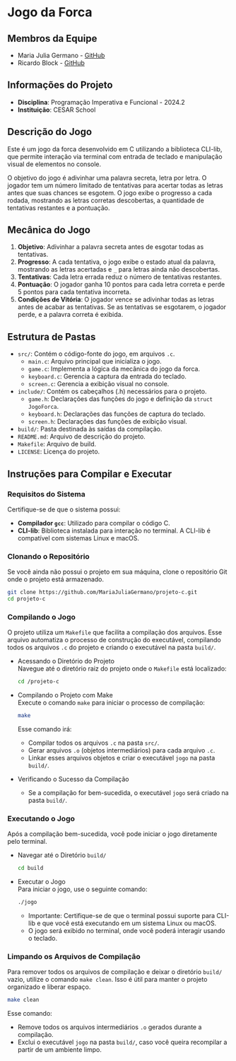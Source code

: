# Jogo da Forca

## Membros da Equipe
- Maria Julia Germano - [GitHub](https://github.com/MariaJuliaGermano)
- Ricardo Block - [GitHub](https://github.com/RicardoBV)

## Informações do Projeto
- **Disciplina**: Programação Imperativa e Funcional - 2024.2
- **Instituição**: CESAR School

## Descrição do Jogo
Este é um jogo da forca desenvolvido em C utilizando a biblioteca CLI-lib, que permite interação via terminal com entrada de teclado e manipulação visual de elementos no console.

O objetivo do jogo é adivinhar uma palavra secreta, letra por letra. O jogador tem um número limitado de tentativas para acertar todas as letras antes que suas chances se esgotem. O jogo exibe o progresso a cada rodada, mostrando as letras corretas descobertas, a quantidade de tentativas restantes e a pontuação.

## Mecânica do Jogo
1. **Objetivo**: Adivinhar a palavra secreta antes de esgotar todas as tentativas.
2. **Progresso**: A cada tentativa, o jogo exibe o estado atual da palavra, mostrando as letras acertadas e `_` para letras ainda não descobertas.
3. **Tentativas**: Cada letra errada reduz o número de tentativas restantes.
4. **Pontuação**: O jogador ganha 10 pontos para cada letra correta e perde 5 pontos para cada tentativa incorreta.
5. **Condições de Vitória**: O jogador vence se adivinhar todas as letras antes de acabar as tentativas. Se as tentativas se esgotarem, o jogador perde, e a palavra correta é exibida.


## Estrutura de Pastas
- `src/`: Contém o código-fonte do jogo, em arquivos `.c`.
  - `main.c`: Arquivo principal que inicializa o jogo.
  - `game.c`: Implementa a lógica da mecânica do jogo da forca.
  - `keyboard.c`: Gerencia a captura da entrada do teclado.
  - `screen.c`: Gerencia a exibição visual no console.
- `include/`: Contém os cabeçalhos (.h) necessários para o projeto.
  - `game.h`: Declarações das funções do jogo e definição da `struct JogoForca`.
  - `keyboard.h`: Declarações das funções de captura do teclado.
  - `screen.h`: Declarações das funções de exibição visual.
- `build/`: Pasta destinada às saídas da compilação.
- `README.md`: Arquivo de descrição do projeto.
- `Makefile`: Arquivo de build.
- `LICENSE`: Licença do projeto.


## Instruções para Compilar e Executar

### Requisitos do Sistema

Certifique-se de que o sistema possui:
- **Compilador `gcc`**: Utilizado para compilar o código C.
- **CLI-lib**: Biblioteca instalada para interação no terminal. A CLI-lib é compatível com sistemas Linux e macOS.

### Clonando o Repositório
Se você ainda não possui o projeto em sua máquina, clone o repositório Git onde o projeto está armazenado.

```bash
git clone https://github.com/MariaJuliaGermano/projeto-c.git
cd projeto-c
```

### Compilando o Jogo

O projeto utiliza um `Makefile` que facilita a compilação dos arquivos. Esse arquivo automatiza o processo de construção do executável, compilando todos os arquivos `.c` do projeto e criando o executável na pasta `build/`.

- Acessando o Diretório do Projeto  
  Navegue até o diretório raiz do projeto onde o `Makefile` está localizado:
  ```bash
  cd /projeto-c
  ```

- Compilando o Projeto com Make  
  Execute o comando `make` para iniciar o processo de compilação:
  ```bash
  make
  ```
  Esse comando irá:
  - Compilar todos os arquivos `.c` na pasta `src/`.
  - Gerar arquivos `.o` (objetos intermediários) para cada arquivo `.c`.
  - Linkar esses arquivos objetos e criar o executável `jogo` na pasta `build/`.

- Verificando o Sucesso da Compilação  
  - Se a compilação for bem-sucedida, o executável `jogo` será criado na pasta `build/`.

### Executando o Jogo

Após a compilação bem-sucedida, você pode iniciar o jogo diretamente pelo terminal.

- Navegar até o Diretório `build/`
  ```bash
  cd build
  ```

- Executar o Jogo  
  Para iniciar o jogo, use o seguinte comando:
  ```bash
  ./jogo
  ```
  - Importante: Certifique-se de que o terminal possui suporte para CLI-lib e que você está executando em um sistema Linux ou macOS.
  - O jogo será exibido no terminal, onde você poderá interagir usando o teclado.

### Limpando os Arquivos de Compilação

Para remover todos os arquivos de compilação e deixar o diretório `build/` vazio, utilize o comando `make clean`. Isso é útil para manter o projeto organizado e liberar espaço.

```bash
make clean
```

Esse comando:
- Remove todos os arquivos intermediários `.o` gerados durante a compilação.
- Exclui o executável `jogo` na pasta `build/`, caso você queira recompilar a partir de um ambiente limpo.